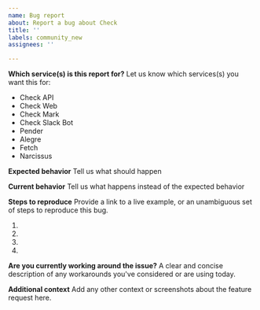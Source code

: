 ```yaml
---
name: Bug report
about: Report a bug about Check
title: ''
labels: community_new
assignees: ''

---
```


**Which service(s) is this report for?**
Let us know which services(s) you want this for:
- Check API
- Check Web
- Check Mark
- Check Slack Bot
- Pender
- Alegre
- Fetch
- Narcissus

**Expected behavior**
Tell us what should happen

**Current behavior**
Tell us what happens instead of the expected behavior

**Steps to reproduce**
Provide a link to a live example, or an unambiguous set of steps to reproduce this bug.

1.
2.
3.
4.

**Are you currently working around the issue?**
A clear and concise description of any workarounds you've considered or are using today.

**Additional context**
Add any other context or screenshots about the feature request here.
